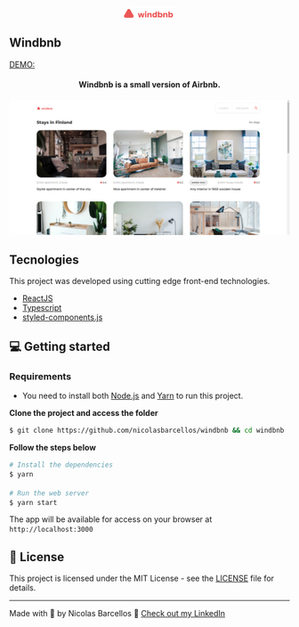 <div align="center">
  <img src=".github/logo.png" alt="Windbnb logo">
</div>


## Windbnb

[DEMO:](https://windbnb-dev.vercel.app)


<h4 align="center">
  Windbnb is a small version of Airbnb.
</h4>

![Windbnb preview](.github/windbnb-preview.png)

## Tecnologies

This project was developed using cutting edge front-end technologies.

- [ReactJS](https://reactjs.org/)
- [Typescript](https://www.typescriptlang.org/)
- [styled-components.js](https://styled-components.com)

## 💻 Getting started

### Requirements

- You need to install both [Node.js](https://nodejs.org/en/download/) and [Yarn](https://yarnpkg.com/) to run this project.

**Clone the project and access the folder**

```bash
$ git clone https://github.com/nicolasbarcellos/windbnb && cd windbnb
```

**Follow the steps below**

```bash
# Install the dependencies
$ yarn

# Run the web server
$ yarn start
```

The app will be available for access on your browser at `http://localhost:3000`

## 📝 License

This project is licensed under the MIT License - see the [LICENSE](LICENSE) file for details.

---

Made with 💜 by Nicolas Barcellos 👋 [Check out my LinkedIn](https://www.linkedin.com/in/nicolas-barcellos-868b341ab/)

